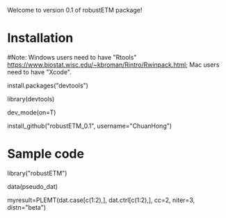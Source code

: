 
Welcome to version 0.1 of robustETM package!

Installation
=============

#Note: Windows users need to have "Rtools" https://www.biostat.wisc.edu/~kbroman/Rintro/Rwinpack.html; Mac users need to have "Xcode". 


install.packages("devtools")

library(devtools)

dev_mode(on=T)

install_github("robustETM_0.1", username="ChuanHong")



Sample code
=============
library("robustETM")

data(pseudo_dat) 

myresult=PLEMT(dat.case[c(1:2),], dat.ctrl[c(1:2),], cc=2, niter=3, distn="beta") 
